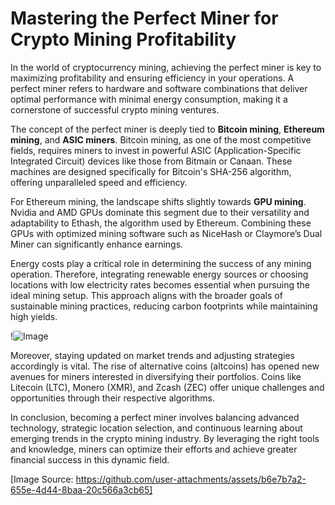 # Mastering the Perfect Miner for Crypto Mining Profitability

In the world of cryptocurrency mining, achieving the perfect miner is key to maximizing profitability and ensuring efficiency in your operations. A perfect miner refers to hardware and software combinations that deliver optimal performance with minimal energy consumption, making it a cornerstone of successful crypto mining ventures.

The concept of the perfect miner is deeply tied to **Bitcoin mining**, **Ethereum mining**, and **ASIC miners**. Bitcoin mining, as one of the most competitive fields, requires miners to invest in powerful ASIC (Application-Specific Integrated Circuit) devices like those from Bitmain or Canaan. These machines are designed specifically for Bitcoin's SHA-256 algorithm, offering unparalleled speed and efficiency.

For Ethereum mining, the landscape shifts slightly towards **GPU mining**. Nvidia and AMD GPUs dominate this segment due to their versatility and adaptability to Ethash, the algorithm used by Ethereum. Combining these GPUs with optimized mining software such as NiceHash or Claymore’s Dual Miner can significantly enhance earnings.

Energy costs play a critical role in determining the success of any mining operation. Therefore, integrating renewable energy sources or choosing locations with low electricity rates becomes essential when pursuing the ideal mining setup. This approach aligns with the broader goals of sustainable mining practices, reducing carbon footprints while maintaining high yields.

!![Image](https://github.com/user-attachments/assets/b6e7b7a2-655e-4d44-8baa-20c566a3cb65)

Moreover, staying updated on market trends and adjusting strategies accordingly is vital. The rise of alternative coins (altcoins) has opened new avenues for miners interested in diversifying their portfolios. Coins like Litecoin (LTC), Monero (XMR), and Zcash (ZEC) offer unique challenges and opportunities through their respective algorithms.

In conclusion, becoming a perfect miner involves balancing advanced technology, strategic location selection, and continuous learning about emerging trends in the crypto mining industry. By leveraging the right tools and knowledge, miners can optimize their efforts and achieve greater financial success in this dynamic field. 

[Image Source: https://github.com/user-attachments/assets/b6e7b7a2-655e-4d44-8baa-20c566a3cb65]